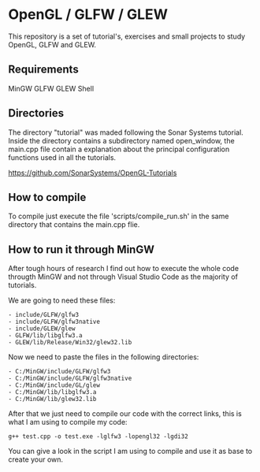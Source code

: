 # OpenGL / GLFW / GLEW

This repository is a set of tutorial's, exercises and small projects to study OpenGL, GLFW and GLEW. 

## Requirements

MinGW
GLFW
GLEW
Shell

## Directories

The directory "tutorial" was maded following the Sonar Systems tutorial. Inside the directory contains a subdirectory named open_window, the main.cpp file contain a explanation about the principal configuration functions used in all the tutorials.

https://github.com/SonarSystems/OpenGL-Tutorials

## How to compile

To compile just execute the file 'scripts/compile_run.sh' in the same directory that contains the main.cpp flie.

## How to run it through MinGW

After tough hours of research I find out how to execute the whole code througth MinGW and not through Visual Studio Code as the majority of tutorials.

We are going to need these files:

	- include/GLFW/glfw3
	- include/GLFW/glfw3native
	- include/GLEW/glew
	- GLFW/lib/libglfw3.a
	- GLEW/lib/Release/Win32/glew32.lib

Now we need to paste the files in the following directories:

	- C:/MinGW/include/GLFW/glfw3
	- C:/MinGW/include/GLFW/glfw3native
	- C:/MinGW/include/GL/glew
	- C:/MinGW/lib/libglfw3.a
	- C:/MinGW/lib/glew32.lib

After that we just need to compile our code with the correct links, this is what I am using to compile my code:

	g++ test.cpp -o test.exe -lglfw3 -lopengl32 -lgdi32 

You can give a look in the script I am using to compile and use it as base to create your own.

